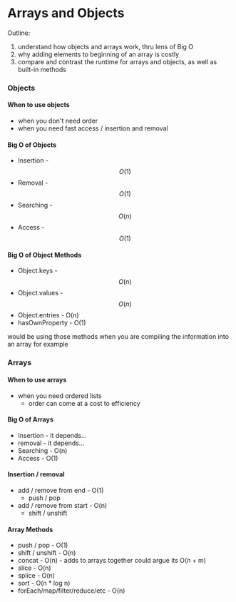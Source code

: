 # Arrays and Objects

Outline:

1. understand how objects and arrays work, thru lens of Big O
2. why adding elements to beginning of an array is costly
3. compare and contrast the runtime for arrays and objects, as well as built-in methods

### Objects

#### When to use objects

* when you don't need order
* when you need fast access / insertion and removal

#### Big O of Objects

* Insertion - $$O(1)$$ 
* Removal - $$O(1)$$ 
* Searching - $$O(n)$$ 
* Access - $$O(1)$$ 

#### Big O of Object Methods

* Object.keys - $$O(n)$$ 
* Object.values - $$O(n)$$ 
* Object.entries - O\(n\)
* hasOwnProperty - O\(1\)

would be using those methods when you are compiling the information into an array for example 

### Arrays

#### When to use arrays

* when you need ordered lists
  * order can come at a cost to efficiency 

#### Big O of Arrays

* Insertion - it depends...
* removal - it depends...
* Searching - O\(n\)
* Access - O\(1\) 

#### Insertion / removal

* add / remove from end - O\(1\)
  * push / pop
* add / remove from start - O\(n\) 
  * shift / unshift

#### Array Methods

* push / pop - O\(1\)
* shift / unshift - O\(n\)
* concat - O\(n\) - adds to arrays together could argue its O\(n + m\)
* slice - O\(n\)
* splice - O\(n\)
* sort - O\(n \* log n\)
* forEach/map/filter/reduce/etc - O\(n\)


